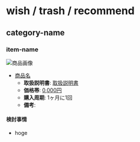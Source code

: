 # wish / trash / recommend

## category-name

### item-name
![商品画像](official-image-url)
- [商品名](official-page)
  - **取扱説明書**: [取扱説明書](manual-page-url)
  - **価格帯**: [0,000円](kakakucom-page)
  - **購入周期**: 1ヶ月に1回
  - **備考**:

#### 検討事情
- hoge
